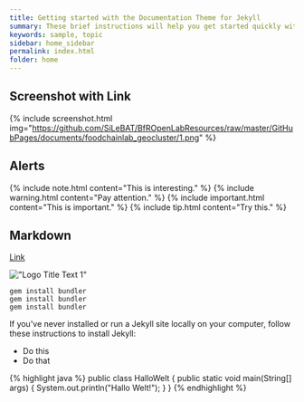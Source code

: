 ```yaml
---
title: Getting started with the Documentation Theme for Jekyll
summary: These brief instructions will help you get started quickly with the theme. The other topics in this help provide additional information and detail about working with other aspects of this theme and Jekyll.
keywords: sample, topic
sidebar: home_sidebar
permalink: index.html
folder: home
---
```


## Screenshot with Link

{% include screenshot.html img="https://github.com/SiLeBAT/BfROpenLabResources/raw/master/GitHubPages/documents/foodchainlab_geocluster/1.png" %}

## Alerts

{% include note.html content="This is interesting." %}
{% include warning.html content="Pay attention." %}
{% include important.html content="This is important." %}
{% include tip.html content="Try this." %}

## Markdown

[Link](/p2_sample3.html)

!["Logo Title Text 1"](https://github.com/thoens/documentation-template/raw/master/images/company_logo.png)

```
gem install bundler
gem install bundler
gem install bundler
```

If you've never installed or run a Jekyll site locally on your computer, follow these instructions to install Jekyll:

* Do this
* Do that

{% highlight java %}
public class HalloWelt {
    public static void main(String[] args) {
        System.out.println("Hallo Welt!");
    }
 }
{% endhighlight %}
